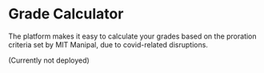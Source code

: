 # Grade Calculator

The platform makes it easy to calculate your grades based on the proration criteria set by MIT Manipal, due to covid-related disruptions.

(Currently not deployed)
